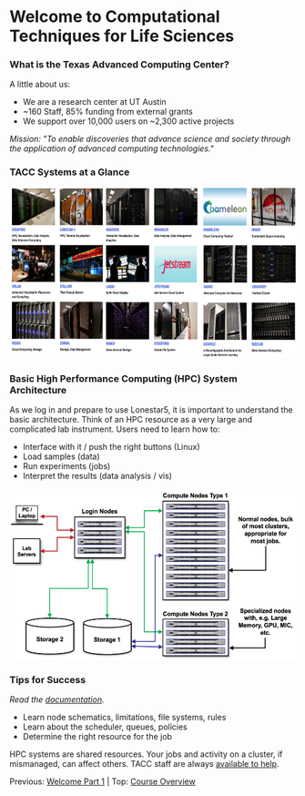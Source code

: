 # Welcome to Computational Techniques for Life Sciences

### What is the Texas Advanced Computing Center?

A little about us:

 * We are a research center at UT Austin
 * ~160 Staff, 85% funding from external grants
 * We support over 10,000 users on ~2,300 active projects

*Mission: "To enable discoveries that advance science and society through the application of advanced computing technologies."*


### TACC Systems at a Glance


<center><img src="../../resources/machines.png" style="height:300px;"></center>



### Basic High Performance Computing (HPC) System Architecture

As we log in and prepare to use Lonestar5, it is important to understand the basic architecture. Think of an HPC resource as a very large and complicated lab instrument. Users need to learn how to:

 * Interface with it / push the right buttons (Linux)
 * Load samples (data)
 * Run experiments (jobs)
 * Interpret the results (data analysis / vis)


<center><img src="../../resources/hpc_schematic.png" style="height:300px;"></center>


### Tips for Success

*Read the [documentation](https://portal.tacc.utexas.edu/user-guides).*

 * Learn node schematics, limitations, file systems, rules
 * Learn about the scheduler, queues, policies
 * Determine the right resource for the job

HPC systems are shared resources. Your jobs and activity on a cluster, if mismanaged, can affect others. TACC staff are always [available to help](https://portal.tacc.utexas.edu/tacc-consulting).


Previous: [Welcome Part 1](welcome_01.md) | Top: [Course Overview](../../index.md) 

